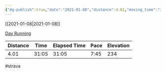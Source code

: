 ```yaml
---
{"dg-publish":true,"date":"2021-01-08","distance":4.01,"moving_time":"31:05","elapsed_time":"31:05","pace":"7:45","total_elevation_gain":234,"url":"https://www.strava.com/activities/4589154586","permalink":"/01-personal/strava/2021-01-08-day-running/","dgPassFrontmatter":true}
---
```



[[2021-01-08\|2021-01-08]]

[Day Running](https://www.strava.com/activities/4589154586)

| Distance | Time  | Elapsed Time | Pace | Elevation |
| -------- | ----- | ------------ | ---- | --------- |
| 4.01     | 31:05 | 31:05        | 7:45 | 234       |




#strava
